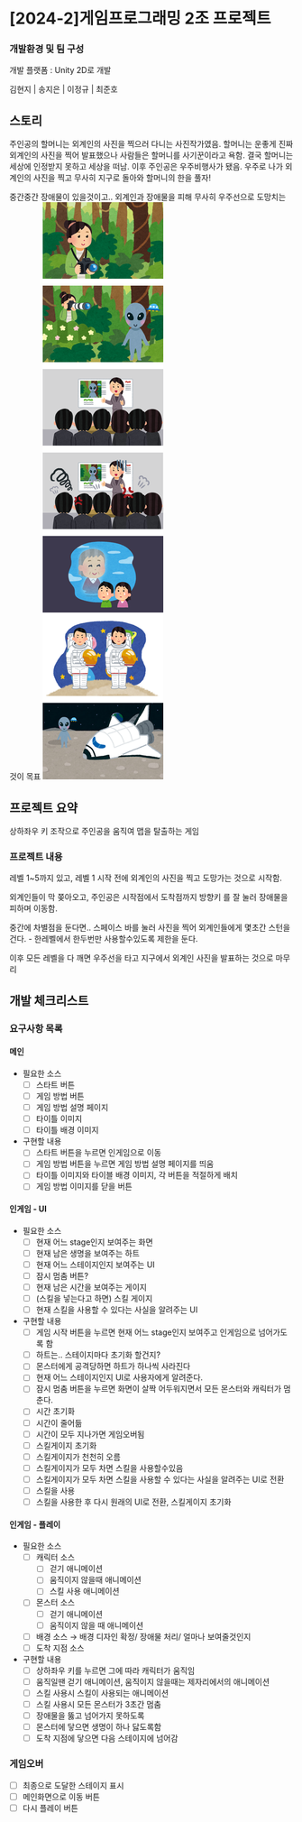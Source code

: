 # [2024-2]게임프로그래밍 2조 프로젝트
### 개발환경 및 팀 구성

개발 플랫폼 : Unity 2D로 개발

김현지 | 송지은 | 이정규 | 최준호

## 스토리
주인공의 할머니는 외계인의 사진을 찍으러 다니는 사진작가였음. 할머니는 운좋게 진짜 외계인의 사진을 찍어 발표했으나 사람들은 할머니를 사기꾼이라고 욕함. 결국 할머니는 세상에 인정받지 못하고 세상을 떠남. 이후 주인공은 우주비행사가 됐음. 우주로 나가 외계인의 사진을 찍고 무사히 지구로 돌아와 할머니의 한을 풀자!

중간중간 장애물이 있을것이고.. 외계인과 장애물을 피해 무사히 우주선으로 도망치는 것이 목표
![스토리.png](./readmeimg/스토리.png)

## 프로젝트 요약

상하좌우 키 조작으로 주인공을 움직여 맵을 탈출하는 게임

### 프로젝트 내용

레벨 1~5까지 있고, 레벨 1 시작 전에 외계인의 사진을 찍고 도망가는 것으로 시작함.

외계인들이 막 쫒아오고, 주인공은 시작점에서 도착점까지 방향키
를 잘 눌러 장애물을 피하며 이동함.

중간에 차별점을 둔다면.. 스페이스 바를 눌러 사진을 찍어 외계인들에게 몇초간 스턴을 건다. - 한레벨에서 한두번만 사용할수있도록 제한을 둔다.

이후 모든 레벨을 다 깨면 우주선을 타고 지구에서 외계인 사진을 발표하는 것으로 마무리

## 개발 체크리스트
### 요구사항 목록
#### 메인

- 필요한 소스
    - [ ]  스타트 버튼
    - [ ]  게임 방법 버튼
    - [ ]  게임 방법 설명 페이지
    - [ ]  타이틀 이미지
    - [ ]  타이틀 배경 이미지
- 구현할 내용
    - [ ]  스타트 버튼을 누르면 인게임으로 이동
    - [ ]  게임 방법 버튼을 누르면 게임 방법 설명 페이지를 띄움
    - [ ]  타이틀 이미지와 타이블 배경 이미지, 각 버튼을 적절하게 배치
    - [ ]  게임 방법 이미지를 닫을 버튼

#### 인게임 - UI

- 필요한 소스
    - [ ]  현재 어느 stage인지 보여주는 화면
    - [ ]  현재 남은 생명을 보여주는 하트
    - [ ]  현재 어느 스테이지인지 보여주는 UI
    - [ ]  잠시 멈춤 버튼?
    - [ ]  현재 남은 시간을 보여주는 게이지
    - [ ]  (스킬을 넣는다고 하면) 스킬 게이지
    - [ ]  현재 스킬을 사용할 수 있다는 사실을 알려주는 UI
- 구현할 내용
    - [ ]  게임 시작 버튼을 누르면 현재 어느 stage인지 보여주고 인게임으로 넘어가도록 함
    - [ ]  하트는.. 스테이지마다 초기화 할건지?
    - [ ]  몬스터에게 공격당하면 하트가 하나씩 사라진다
    - [ ]  현재 어느 스테이지인지 UI로 사용자에게 알려준다.
    - [ ]  잠시 멈춤 버튼을 누르면 화면이 살짝 어두워지면서 모든 몬스터와 캐릭터가 멈춘다.
    - [ ]  시간 초기화
    - [ ]  시간이 줄어듦
    - [ ]  시간이 모두 지나가면 게임오버됨
    - [ ]  스킬게이지 초기화
    - [ ]  스킬게이지가 천천히 오름
    - [ ]  스킬게이지가 모두 차면 스킬을 사용할수있음
    - [ ]  스킬게이지가 모두 차면 스킬을 사용할 수 있다는 사실을 알려주는 UI로 전환
    - [ ]  스킬을 사용
    - [ ]  스킬을 사용한 후 다시 원래의 UI로 전환, 스킬게이지 초기화

#### 인게임 -  플레이

- 필요한 소스
    - [ ]  캐릭터 소스
        - [ ]  걷기 애니메이션
        - [ ]  움직이지 않을때 애니메이션
        - [ ]  스킬 사용 애니메이션
    - [ ]  몬스터 소스
        - [ ]  걷기 애니메이션
        - [ ]  움직이지 않을 때 애니메이션
    - [ ]  배경 소스 → 배경 디자인 확정/ 장애물 처리/ 얼마나 보여줄것인지
    - [ ]  도착 지점 소스
- 구현할 내용
    - [ ]  상하좌우 키를 누르면 그에 따라 캐릭터가 움직임
    - [ ]  움직일땐 걷기 애니메이션, 움직이지 않을때는 제자리에서의 애니메이션
    - [ ]  스킬 사용시 스킬이 사용되는 애니메이션
    - [ ]  스킬 사용시 모든 몬스터가 3초간 멈춤
    - [ ]  장애물을 뚫고 넘어가지 못하도록
    - [ ]  몬스터에 닿으면 생명이 하나 닳도록함
    - [ ]  도착 지점에 닿으면 다음 스테이지에 넘어감

### 게임오버

- [ ]  최종으로 도달한 스테이지 표시
- [ ]  메인화면으로 이동 버튼
- [ ]  다시 플레이 버튼
